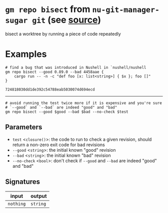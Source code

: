 # `gm repo bisect` from `nu-git-manager-sugar git` (see [source](https://github.com/amtoine/nu-git-manager/blob/main/pkgs/nu-git-manager-sugar/nu-git-manager-sugar/git/mod.nu#L380))
bisect a worktree by running a piece of code repeatedly

# Examples
```nushell
# find a bug that was introduced in Nushell in `nushell/nushell
gm repo bisect --good 0.89.0 --bad 4458aae {
    cargo run -- -n -c "def foo [x: list<string>] { $x }; foo []"
}
```
```
724818030dd1de392c54788eab5030074d694ecd
```
---
```nushell
# avoid running the test twice more if it is expensive and you're sure
# `--good` and `--bad` are indeed "good" and "bad"
gm repo bisect --good $good --bad $bad --no-check $test
```

## Parameters
- `test` <`closure()`>: the code to run to check a given revision, should return a non-zero exit code for bad revisions
- `--good` <`string`>: the initial known "good" revision
- `--bad` <`string`>: the initial known "bad" revision
- `--no-check` <`bool`>: don't check if `--good` and `--bad` are indeed "good" and "bad"


## Signatures
| input     | output   |
| --------- | -------- |
| `nothing` | `string` |
